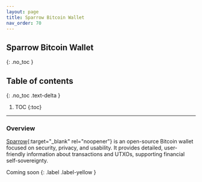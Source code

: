 ```yaml
---
layout: page
title: Sparrow Bitcoin Wallet
nav_order: 70
---
```


## Sparrow Bitcoin Wallet
{: .no_toc }

## Table of contents
{: .no_toc .text-delta }

1. TOC
{:toc}


---
### Overview

[Sparrow](https://www.sparrowwallet.com/){:target="_blank" rel="noopener"} is an open-source Bitcoin wallet focused on security, privacy, and usability. It provides detailed, user-friendly information about transactions and UTXOs, supporting financial self-sovereignty. 


Coming soon
{: .label .label-yellow }